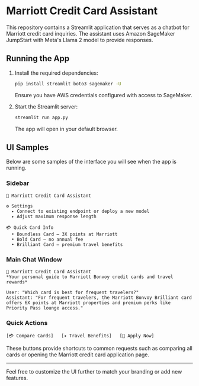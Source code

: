 # Marriott Credit Card Assistant

This repository contains a Streamlit application that serves as a chatbot for Marriott credit card inquiries. The assistant uses Amazon SageMaker JumpStart with Meta's Llama 2 model to provide responses.

## Running the App

1. Install the required dependencies:
   ```bash
   pip install streamlit boto3 sagemaker -U
   ```
   Ensure you have AWS credentials configured with access to SageMaker.

2. Start the Streamlit server:
   ```bash
   streamlit run app.py
   ```
   The app will open in your default browser.

## UI Samples

Below are some samples of the interface you will see when the app is running.

### Sidebar
```
🏨 Marriott Credit Card Assistant

⚙️ Settings
  ▸ Connect to existing endpoint or deploy a new model
  ▸ Adjust maximum response length

💳 Quick Card Info
  • Boundless Card – 3X points at Marriott
  • Bold Card – no annual fee
  • Brilliant Card – premium travel benefits
```

### Main Chat Window
```
🏨 Marriott Credit Card Assistant
*Your personal guide to Marriott Bonvoy credit cards and travel rewards*

User: "Which card is best for frequent travelers?"
Assistant: "For frequent travelers, the Marriott Bonvoy Brilliant card offers 6X points at Marriott properties and premium perks like Priority Pass lounge access."
```

### Quick Actions
```
[💳 Compare Cards]   [✈️ Travel Benefits]   [📝 Apply Now]
```

These buttons provide shortcuts to common requests such as comparing all cards or opening the Marriott credit card application page.

---

Feel free to customize the UI further to match your branding or add new features.
